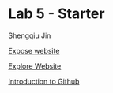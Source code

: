 # Lab 5 - Starter
Shengqiu Jin 

[Expose website](https://sjin799.github.io/Lab5_Starter/expose.html)

[Explore Website](https://sjin799.github.io/Lab5_Starter/explore.html)

[Introduction to Github](https://github.com/sjin799/introduction-to-github)